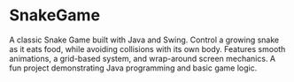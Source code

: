 # SnakeGame
A classic Snake Game built with Java and Swing. Control a growing snake as it eats food, while avoiding collisions with its own body. Features smooth animations, a grid-based system, and wrap-around screen mechanics. A fun project demonstrating Java programming and basic game logic.
